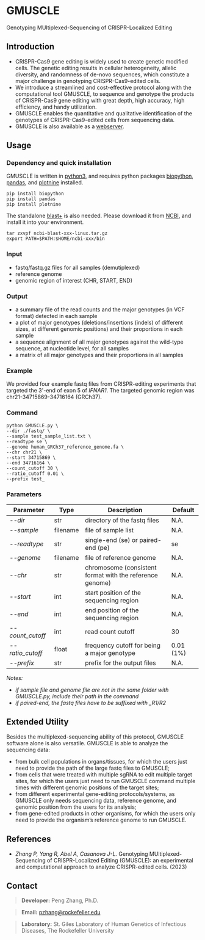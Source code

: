 # GMUSCLE
Genotyping MUltiplexed-Sequencing of CRISPR-Localized Editing

## Introduction
- CRISPR-Cas9 gene editing is widely used to create genetic modified cells. The genetic editing results in cellular heterogeneity, allelic diversity, and randomness of de-novo sequences, which constitute a major challenge in genotyping CRISPR-Cas9-edited cells. 
- We introduce a streamlined and cost-effective protocol along with the computational tool GMUSCLE, to sequence and genotype the products of CRISPR-Cas9 gene editing with great depth, high accuracy, high efficiency, and handy utilization.
- GMUSCLE enables the quantitative and qualitative identification of the genotypes of CRISPR-Cas9-edited cells from sequencing data.
- GMUSCLE is also available as a [webserver](https://hgidsoft.rockefeller.edu/GMUSCLE).

## Usage
### Dependency and quick installation
GMUSCLE is written in [python3](https://www.python.org/downloads/), and requires python packages [biopython](https://biopython.org/), [pandas](https://pypi.org/project/pandas/), and [plotnine](https://plotnine.readthedocs.io/en/stable/) installed. 
```
pip install biopython
pip install pandas
pip install plotnine
```

The standalone [blast+](https://www.ncbi.nlm.nih.gov/books/NBK569861/) is also needed. Please download it from [NCBI](https://ftp.ncbi.nlm.nih.gov/blast/executables/LATEST/), and install it into your environment.
```
tar zxvpf ncbi-blast-xxx-linux.tar.gz
export PATH=$PATH:$HOME/ncbi-xxx/bin
```

### Input
- fastq/fastq.gz files for all samples (demutiplexed)
- reference genome
- genomic region of interest (CHR, START, END)

### Output
- a summary file of the read counts and the major genotypes (in VCF format) detected in each sample
- a plot of major genotypes (deletions/insertions (indels) of different sizes, at different genomic positions) and their proportions in each sample
- a sequence alignment of all major genotypes against the wild-type sequence, at nucleotide level, for all samples
- a matrix of all major genotypes and their proportions in all samples

### Example
We provided four example fastq files from CRISPR-editing experiments that targeted the 3'-end of exon 5 of *IFNAR1*. The targeted genomic region was chr21-34715869-34716164 (GRCh37).

### Command
```
python GMUSCLE.py \
--dir ./fastq/ \
--sample test_sample_list.txt \
--readtype se \
--genome human_GRCh37_reference_genome.fa \
--chr chr21 \
--start 34715869 \
--end 34716164 \
--count_cutoff 30 \
--ratio_cutoff 0.01 \
--prefix test_
```

### Parameters
Parameter | Type | Description | Default
----------|------|-------------|--------------
*--dir*|str|directory of the fastq files|N.A.
*--sample*|filename|file of sample list|N.A.
*--readtype*|str|single-end (se) or paired-end (pe)|se
*--genome*|filename|file of reference genome|N.A.
*--chr*|str|chromosome (consistent format with the reference genome)|N.A.
*--start*|int|start position of the sequencing region|N.A.
*--end*|int|end position of the sequencing region|N.A.
*--count_cutoff*|int|read count cutoff|30
*--ratio_cutoff*|float|frequency cutoff for being a major genotype|0.01 (1%)
*--prefix*|str|prefix for the output files|N.A.

*Notes:*
- *if sample file and genome file are not in the same folder with GMUSCLE.py, include their path in the command*
- *if paired-end, the fastq files have to be suffixed with _R1/R2*

## Extended Utility
Besides the multiplexed-sequencing ability of this protocol, GMUSCLE software alone is also versatile. GMUSCLE is able to analyze the sequencing data:
- from bulk cell populations in organs/tissues, for which the users just need to provide the path of the large fastq files to GMUSCLE; 
- from cells that were treated with multiple sgRNA to edit multiple target sites, for which the users just need to run GMUSCLE command multiple times with different genomic positions of the target sites; 
- from different experimental gene-editing protocols/systems, as GMUSCLE only needs sequencing data, reference genome, and genomic position from the users for its analysis;
- from gene-edited products in other organisms, for which the users only need to provide the organism’s reference genome to run GMUSCLE.

## References
- *Zhang P, Yang R, Abel A, Casanova J-L.* Genotyping MUltiplexed-Sequencing of CRISPR-Localized Editing (GMUSCLE): 
an experimental and computational approach to analyze CRISPR-edited cells. (2023)

## Contact
> **Developer:** Peng Zhang, Ph.D.

> **Email:** pzhang@rockefeller.edu

> **Laboratory:** St. Giles Laboratory of Human Genetics of Infectious Diseases, The Rockefeller University
